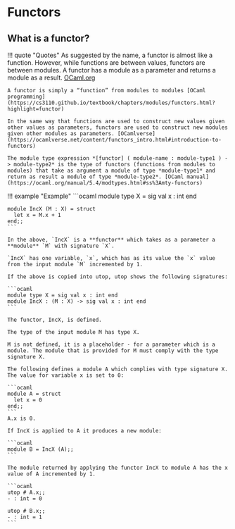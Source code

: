 # Functors
## What is a functor?
!!! quote "Quotes"
    As suggested by the name, a functor is almost like a function. However, while functions are between values, functors are between modules. A functor has a module as a parameter and returns a module as a result. [OCaml.org](https://ocaml.org/docs/functors)
    
    A functor is simply a “function” from modules to modules [OCaml programming](https://cs3110.github.io/textbook/chapters/modules/functors.html?highlight=functor)

    In the same way that functions are used to construct new values given other values as parameters, functors are used to construct new modules given other modules as parameters. [OCamlverse](https://ocamlverse.net/content/functors_intro.html#introduction-to-functors)

    The module type expression *[functor] ( module-name : module-type1 ) -> module-type2* is the type of functors (functions from modules to modules) that take as argument a module of type *module-type1* and return as result a module of type *module-type2*. [OCaml manual](https://ocaml.org/manual/5.4/modtypes.html#ss%3Amty-functors)

!!! example "Example"
    ```ocaml
    module type X = sig
      val x : int
    end
    
    module IncX (M : X) = struct
      let x = M.x + 1
    end;;
    ```
    
    In the above, `IncX` is a **functor** which takes as a parameter a **module** `M` with signature `X`. 
    
    `IncX` has one variable, `x`, which has as its value the `x` value from the input module `M` incremented by 1.
    
    If the above is copied into utop, utop shows the following signatures:
    
    ```ocaml
    module type X = sig val x : int end
    module IncX : (M : X) -> sig val x : int end
    ```
    
    The functor, IncX, is defined. 
    
    The type of the input module M has type X. 
    
    M is not defined, it is a placeholder - for a parameter which is a module. The module that is provided for M must comply with the type signature X.
    
    The following defines a module A which complies with type signature X. The value for variable x is set to 0:
    
    ```ocaml
    module A = struct 
      let x = 0 
    end;;
    ```
    A.x is 0. 
    
    If IncX is applied to A it produces a new module:
    
    ```ocaml
    module B = IncX (A);;
    ```
    
    The module returned by applying the functor IncX to module A has the x value of A incremented by 1.
    
    ```ocaml
    utop # A.x;;
    - : int = 0

    utop # B.x;;
    - : int = 1
    ```
